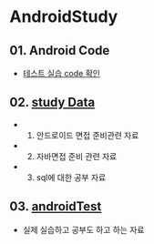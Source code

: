 # AndroidStudy
## 01. Android Code
- [테스트 실습 code 확인](./01.androidCode)


## 02. [study Data](./02.studyData)
- 1. 안드로이드 면접 준비관련 자료
- 2. 자바면접 준비 관련 자료
- 3. sql에 대한 공부 자료

## 03. [androidTest](./03.anroidTest)

- 실제 실습하고 공부도 하고 하는 자료

